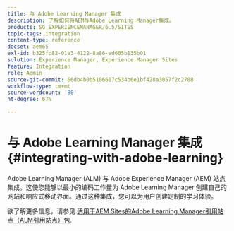 ```yaml
---
title: 与 Adobe Learning Manager 集成
description: 了解如何将AEM与Adobe Learning Manager集成。
products: SG_EXPERIENCEMANAGER/6.5/SITES
topic-tags: integration
content-type: reference
docset: aem65
exl-id: b325fc82-01e3-4122-8a86-ed605b135b01
solution: Experience Manager, Experience Manager Sites
feature: Integration
role: Admin
source-git-commit: 66db4b0b5106617c534b6e1bf428a3057f2c2708
workflow-type: tm+mt
source-wordcount: '80'
ht-degree: 67%

---
```


# 与 Adobe Learning Manager 集成{#integrating-with-adobe-learning}

Adobe Learning Manager (ALM) 与 Adobe Experience Manager (AEM) 站点集成。这使您能够以最小的编码工作量为 Adobe Learning Manager 创建自己的网站和响应式移动界面。通过这种集成，您可以为用户创建定制的学习体验。

欲了解更多信息，请参见 [适用于AEM Sites的Adobe Learning Manager引用站点（ALM引用站点）包](https://helpx.adobe.com/cn/learning-manager/adobe-learning-manager-integration-aem.html).
